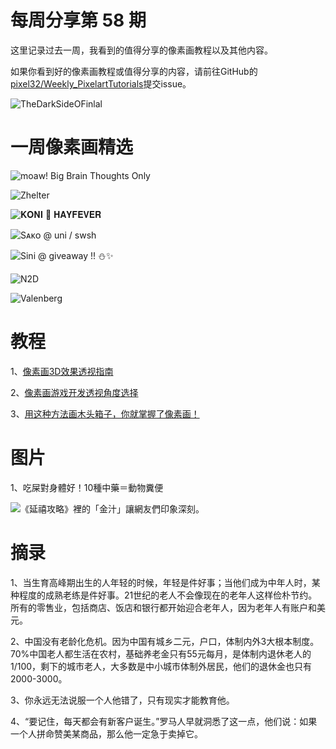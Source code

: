 # 每周分享第 58 期

这里记录过去一周，我看到的值得分享的像素画教程以及其他内容。

如果你看到好的像素画教程或值得分享的内容，请前往GitHub的[pixel32/Weekly_PixelartTutorials](https://github.com/pixel32/Weekly_PixelartTutorials "pixel32/Weekly_PixelartTutorials")提交issue。


![TheDarkSideOFinlal](https://pbs.twimg.com/media/EKsK8D0XUAYMT2d?format=png&name=large)

# 一周像素画精选

![moaw! Big Brain Thoughts Only
](https://pbs.twimg.com/media/EKuD7nTWsAEbV5j?format=png&name=small)

![Zhelter
](https://pbs.twimg.com/media/EK3zo-qUwAAJzVG?format=png&name=small)

![𝐊𝐎𝐍𝐈 💌 𝐇𝐀𝐘𝐅𝐄𝐕𝐄𝐑
](https://pbs.twimg.com/media/ELDBt93WoAIiw5R?format=png&name=small)

![Sᴀᴋᴏ @ uni / swsh
](https://pbs.twimg.com/media/ELEjO2mXsAEAQnr?format=png&name=small)

![Sini @ giveaway !! ⛄✨
](https://pbs.twimg.com/media/ELDPZTVXUAMHxrq?format=png&name=medium)

![N2D
](https://pbs.twimg.com/media/EKyyDY_X0AAU9EG?format=png&name=900x900)

![Valenberg
](https://pbs.twimg.com/media/EKx5ehhXsAEuL8i?format=png&name=small)

# 教程

1、[像素画3D效果透视指南](https://mp.weixin.qq.com/s/kUf0e04ERHWjw1AbqM05Iw)

2、[像素画游戏开发透视角度选择](https://mp.weixin.qq.com/s/kUf0e04ERHWjw1AbqM05Iw)

3、[用这种方法画木头箱子，你就掌握了像素画！](https://mp.weixin.qq.com/s/m_7CFyloFXs5Tp53D1B-pw)

# 图片

1、吃屎對身體好！10種中藥＝動物糞便

![《延禧攻略》裡的「金汁」讓網友們印象深刻。](https://static.ettoday.net/images/3672/3672692.jpg)

# 摘录

1、当生育高峰期出生的人年轻的时候，年轻是件好事；当他们成为中年人时，某种程度的成熟老练是件好事。21世纪的老人不会像现在的老年人这样俭朴节约。所有的零售业，包括商店、饭店和银行都开始迎合老年人，因为老年人有账户和美元。

2、中国没有老龄化危机。因为中国有城乡二元，户口，体制内外3大根本制度。70%中国老人都生活在农村，基础养老金只有55元每月，是体制内退休老人的1/100，剩下的城市老人，大多数是中小城市体制外居民，他们的退休金也只有2000-3000。

3、你永远无法说服一个人他错了，只有现实才能教育他。

4、“要记住，每天都会有新客户诞生。”罗马人早就洞悉了这一点，他们说：如果一个人拼命赞美某商品，那么他一定急于卖掉它。